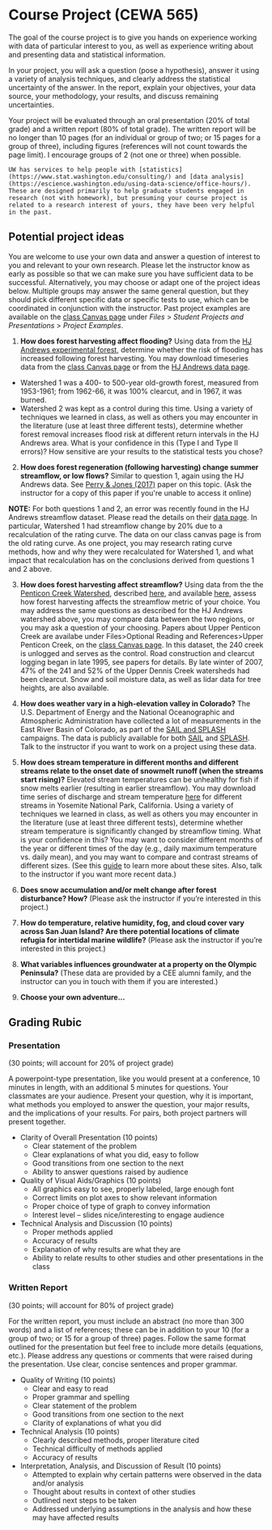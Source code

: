 
# Course Project (CEWA 565)

The goal of the course project is to give you hands on experience working with data of particular interest to you, as well as experience writing about and presenting data and statistical information. 

In your project, you will ask a question (pose a hypothesis), answer it using a variety of analysis techniques, and clearly address the statistical uncertainty of the answer. In the report, explain your objectives, your data source, your methodology, your results, and discuss remaining uncertainties.

Your project will be evaluated through an oral presentation (20% of total grade) and a written report (80% of total grade). The written report will be no longer than 10 pages (for an individual or group of two; or 15 pages for a group of three), including figures (references will not count towards the page limit).  I encourage groups of 2 (not one or three) when possible.

```{note} Additional Resources
UW has services to help people with [statistics](https://www.stat.washington.edu/consulting/) and [data analysis](https://escience.washington.edu/using-data-science/office-hours/). These are designed primarily to help graduate students engaged in research (not with homework), but presuming your course project is related to a research interest of yours, they have been very helpful in the past.
```


## Potential project ideas

You are welcome to use your own data and answer a question of interest to you and relevant to your own research. Please let the instructor know as early as possible so that we can make sure you have sufficient data to be successful. Alternatively, you may choose or adapt one of the project ideas below. Multiple groups may answer the same general question, but they should pick different specific data or specific tests to use, which can be coordinated in conjunction with the instructor. Past project examples are available on the [class Canvas page](https://canvas.uw.edu/) under *Files* > *Student Projects and Presentations* > *Project Examples*.

1. **How does forest harvesting affect flooding?** Using data from the [HJ Andrews experimental forest](https://andrewsforest.oregonstate.edu/), determine whether the risk of flooding has increased following forest harvesting. You may download timeseries data from the [class Canvas page](https://canvas.uw.edu/) or from the [HJ Andrews data page](https://andrewsforest.oregonstate.edu/data).
* Watershed 1 was a 400- to 500-year old-growth forest, measured from 1953-1961; from 1962-66, it was 100% clearcut, and in 1967, it was burned. 
* Watershed 2 was kept as a control during this time.
Using a variety of techniques we learned in class, as well as others you may encounter in the literature (use at least three different tests), determine whether forest removal increases flood risk at different return intervals in the HJ Andrews area.  What is your confidence in this (Type I and Type II errors)?  How sensitive are your results to the statistical tests you chose?

2. **How does forest regeneration (following harvesting) change summer streamflow, or low flows?** Similar to question 1, again using the HJ Andrews data.  See [Perry & Jones (2017)](https://doi.org/10.1002/eco.1790) paper on this topic. (Ask the instructor for a copy of this paper if you're unable to access it online)

**NOTE:**  For both questions 1 and 2, an error was recently found in the HJ Andrews streamflow dataset. Please read the details on their [data page](https://andlter.forestry.oregonstate.edu/data/abstract.aspx?dbcode=HF004).  In particular, Watershed 1 had streamflow change by 20% due to a recalculation of the rating curve.  The data on our class canvas page is from the old rating curve.  As one project, you may research rating curve methods, how and why they were recalculated for Watershed 1, and what impact that recalculation has on the conclusions derived from questions 1 and 2 above.  

3. **How does forest harvesting affect streamflow?**  Using data from the the [Penticon Creek Watershed](https://watersheds.ok.ubc.ca/upper-penticton-creek/), described [here](https://onlinelibrary.wiley.com/doi/full/10.1002/hyp.14391), and available [here](https://zenodo.org/records/5520109), assess how forest harvesting affects the streamflow metric of your choice.  You may address the same questions as described for the HJ Andrews watershed above, you may compare data between the two regions, or you may ask a question of your choosing.  Papers about Upper Penticon Creek are availabe under Files>Optional Reading and References>Upper Penticon Creek, on the [class Canvas page](https://canvas.uw.edu/).  In this dataset, the 240 creek is unlogged and serves as the control.  Road construction and clearcut logging began in late 1995, see papers for details. By late winter of 2007, 47% of the 241 and 52% of the Upper Dennis Creek watersheds had been clearcut.  Snow and soil moisture data, as well as lidar data for tree heights, are also available.  

4. **How does weather vary in a high-elevation valley in Colorado?**  The U.S. Department of Energy and the National Oceanographic and Atmospheric Administration have collected a lot of measurements in the East River Basin of Colorado, as part of the [SAIL and SPLASH](https://www.arm.gov/news/features/post/81524) campaigns.  The data is publicly available for both [SAIL](https://adc.arm.gov/discovery/#/results/s:guc/site) and [SPLASH](https://psl.noaa.gov/splash/). Talk to the instructor if you want to work on a project using these data. 

5. **How does stream temperature in different months and different streams relate to the onset date of snowmelt runoff (when the streams start rising)?** Elevated stream temperatures can be unhealthy for fish if snow melts earlier (resulting in earlier streamflow). You may download time series of discharge and stream temperature [here](https://www.osti.gov/dataexplorer/biblio/dataset/2324637) for different streams in Yosemite National Park, California. Using a variety of techniques we learned in class, as well as others you may encounter in the literature (use at least three different tests), determine whether stream temperature is significantly changed by streamflow timing. What is your confidence in this? You may want to consider different months of the year or different times of the day (e.g., daily maximum temperature vs. daily mean), and you may want to compare and contrast streams of different sizes. (See this [guide](https://depts.washington.edu/mtnhydr/Pages/Data/yosemite/Lundquist_2016_WRR_SupportingInfo.pdf) to learn more about these sites. Also, talk to the instructor if you want more recent data.)

6. **Does snow accumulation and/or melt change after forest disturbance?  How?** (Please ask the instructor if you’re interested in this project.)

7. **How do temperature, relative humidity, fog, and cloud cover vary across San Juan Island?  Are there potential locations of climate refugia for intertidal marine wildlife?** (Please ask the instructor if you’re interested in this project.)

8. **What variables influences groundwater at a property on the Olympic Peninsula?**  (These data are provided by a CEE alumni family, and the instructor can you in touch with them if you are interested.)

9.  **Choose your own adventure...**


## Grading Rubic


### Presentation 
(30 points; will account for 20% of project grade)

A powerpoint-type presentation, like you would present at a conference, 10 minutes in length, with an additional 5 minutes for questions. Your classmates are your audience. Present your question, why it is important, what methods you employed to answer the question, your major results, and the implications of your results. For pairs, both project partners will present together.

* Clarity of Overall Presentation (10 points)
  - Clear statement of the problem
  - Clear explanations of what you did, easy to follow
  - Good transitions from one section to the next
  - Ability to answer questions raised by audience
* Quality of Visual Aids/Graphics (10 points)
  - All graphics easy to see, properly labeled, large enough font
  - Correct limits on plot axes to show relevant information
  - Proper choice of type of graph to convey information
  - Interest level – slides nice/interesting to engage audience
* Technical Analysis and Discussion (10 points)
  - Proper methods applied
  - Accuracy of results
  - Explanation of why results are what they are
  - Ability to relate results to other studies and other presentations in the class


### Written Report
(30 points; will account for 80% of project grade)

For the written report, you must include an abstract (no more than 300 words) and a list of references; these can be in addition to your 10 (for a group of two; or 15 for a group of three) pages.  Follow the same format outlined for the presentation but feel free to include more details (equations, etc.). Please address any questions or comments that were raised during the presentation. Use clear, concise sentences and proper grammar.

* Quality of Writing (10 points)
  - Clear and easy to read 
  - Proper grammar and spelling
  - Clear statement of the problem 
  - Good transitions from one section to the next
  - Clarity of explanations of what you did
* Technical Analysis (10 points)
  - Clearly described methods, proper literature cited
  - Technical difficulty of methods applied
  - Accuracy of results
* Interpretation, Analysis, and Discussion of Result (10 points)
  - Attempted to explain why certain patterns were observed in the data and/or analysis 
  - Thought about results in context of other studies
  - Outlined next steps to be taken
  - Addressed underlying assumptions in the analysis and how these may have affected results
